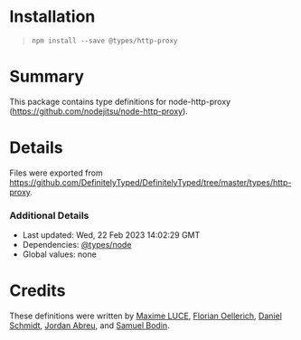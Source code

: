 # Installation
> `npm install --save @types/http-proxy`

# Summary
This package contains type definitions for node-http-proxy (https://github.com/nodejitsu/node-http-proxy).

# Details
Files were exported from https://github.com/DefinitelyTyped/DefinitelyTyped/tree/master/types/http-proxy.

### Additional Details
 * Last updated: Wed, 22 Feb 2023 14:02:29 GMT
 * Dependencies: [@types/node](https://npmjs.com/package/@types/node)
 * Global values: none

# Credits
These definitions were written by [Maxime LUCE](https://github.com/SomaticIT), [Florian Oellerich](https://github.com/Raigen), [Daniel Schmidt](https://github.com/DanielMSchmidt), [Jordan Abreu](https://github.com/jabreu610), and [Samuel Bodin](https://github.com/bodinsamuel).
